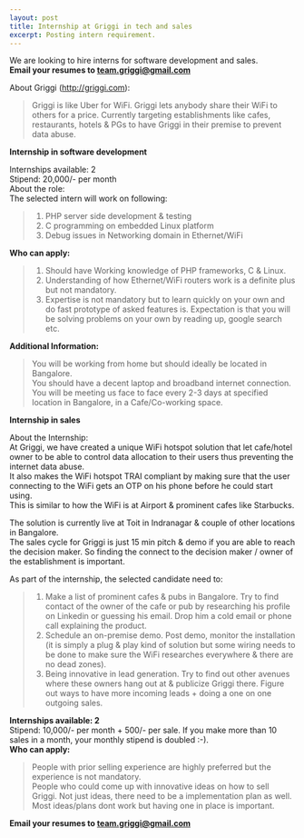 ```yaml
---
layout: post
title: Internship at Griggi in tech and sales
excerpt: Posting intern requirement.
---
```


We are looking to hire interns for software development and sales.  
**Email your resumes to team.griggi@gmail.com**  

About Griggi (http://griggi.com):

> Griggi is like Uber for WiFi. Griggi lets anybody share their WiFi to others for a price. 
> Currently targeting establishments like cafes, restaurants, hotels & PGs to have Griggi in their premise to prevent data abuse. 

**Internship in software development**

Internships available: 2  
Stipend: 20,000/- per month  
About the role:  
The selected intern will work on following: 

> 1. PHP server side development & testing  
> 2. C programming on embedded Linux platform  
> 3. Debug issues in Networking domain in Ethernet/WiFi  

**Who can apply:** 

> 1. Should have Working knowledge of PHP frameworks, C & Linux.  
> 2. Understanding of how Ethernet/WiFi routers work is a definite plus but not mandatory.  
> 3. Expertise is not mandatory but to learn quickly on your own and do fast prototype of asked features is. Expectation is that you will be solving problems on your own by reading up, google search etc.  

**Additional Information:**   

> You will be working from home but should ideally be located in Bangalore.  
> You should have a decent laptop and broadband internet connection.  
> You will be meeting us face to face every 2-3 days at specified location in Bangalore, in a Cafe/Co-working space.  

**Internship in sales**  

About the Internship:  
At Griggi, we have created a unique WiFi hotspot solution that let cafe/hotel owner to be able to control data allocation to their users thus preventing the internet data abuse.  
It also makes the WiFi hotspot TRAI compliant by making sure that the user connecting to the WiFi gets an OTP on his phone before he could start using.  
This is similar to how the WiFi is at Airport & prominent cafes like Starbucks.  

The solution is currently live at Toit in Indranagar & couple of other locations in Bangalore.   
The sales cycle for Griggi is just 15 min pitch & demo if you are able to reach the decision maker. So finding the connect to the decision maker / owner of the establishment is important.  

As part of the internship, the selected candidate need to:  

> 1. Make a list of prominent cafes & pubs in Bangalore. Try to find contact of the owner of the cafe or pub by researching his profile on Linkedin or guessing his email. Drop him a cold email or phone call explaining the product.  
> 2. Schedule an on-premise demo. Post demo, monitor the installation (it is simply a plug & play kind of solution but some wiring needs to be done to make sure the WiFi researches everywhere & there are no dead zones).  
> 3. Being innovative in lead generation. Try to find out other avenues where these owners hang out at & publicize Griggi there. Figure out ways to have more incoming leads + doing a one on one outgoing sales.  

**Internships available: 2**   
Stipend: 10,000/- per month + 500/- per sale. If you make more than 10 sales in a month, your monthly stipend is doubled :-).  
**Who can apply:**  

> People with prior selling experience are highly preferred but the experience is not mandatory.  
> People who could come up with innovative ideas on how to sell Griggi. Not just ideas, there need to be a implementation plan as well. Most ideas/plans dont work but having one in place is important.  

**Email your resumes to team.griggi@gmail.com**  
